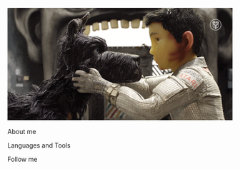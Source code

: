 ![Header](https://github.com/Dada-coder/Dada-coder/blob/main/assets/giphy.gif)

About me

Languages and Tools

Follow me
